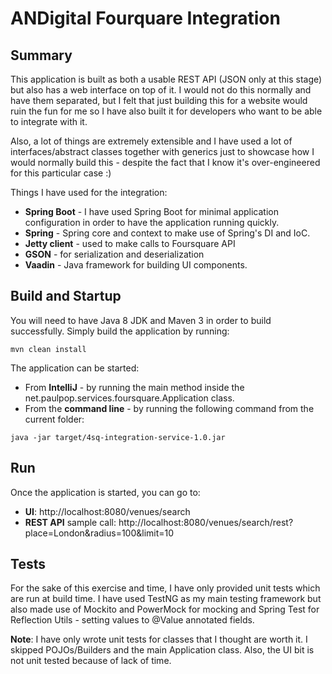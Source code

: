ANDigital Fourquare Integration
===============================

## Summary
This application is built as both a usable REST API (JSON only at this stage) but also has a web interface on top of it.
I would not do this normally and have them separated, but I felt that just building this for a website would ruin the fun
for me so I have also built it for developers who want to be able to integrate with it.

Also, a lot of things are extremely extensible and I have used a lot of interfaces/abstract classes together with generics
just to showcase how I would normally build this - despite the fact that I know it's over-engineered for this particular case :)

Things I have used for the integration:
* **Spring Boot** - I have used Spring Boot for minimal application configuration in order to have the application running quickly.
* **Spring** - Spring core and context to make use of Spring's DI and IoC.
* **Jetty client** - used to make calls to Foursquare API
* **GSON** - for serialization and deserialization
* **Vaadin** - Java framework for building UI components.

## Build and Startup
You will need to have Java 8 JDK and Maven 3 in order to build successfully.
Simply build the application by running: 
```
mvn clean install
```

The application can be started:
* From **IntelliJ** - by running the main method inside the net.paulpop.services.foursquare.Application class.
* From the **command line** - by running the following command from the current folder:
```
java -jar target/4sq-integration-service-1.0.jar
```

## Run
Once the application is started, you can go to:
* **UI**: http://localhost:8080/venues/search
* **REST API** sample call: http://localhost:8080/venues/search/rest?place=London&radius=100&limit=10

## Tests
For the sake of this exercise and time, I have only provided unit tests which are run at build time.
I have used TestNG as my main testing framework but also made use of Mockito and PowerMock for mocking and Spring Test
for Reflection Utils - setting values to @Value annotated fields.

**Note**: I have only wrote unit tests for classes that I thought are worth it.
I skipped POJOs/Builders and the main Application class. Also, the UI bit is not unit tested because of lack of time.
